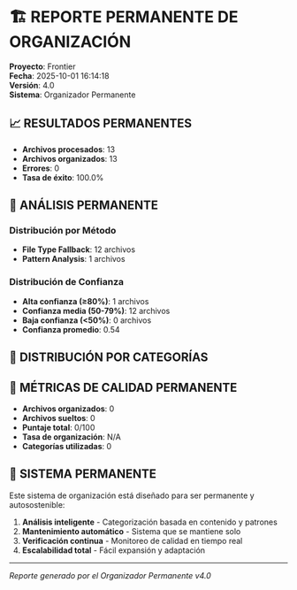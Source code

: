 # 🏗️ REPORTE PERMANENTE DE ORGANIZACIÓN
**Proyecto**: Frontier  
**Fecha**: 2025-10-01 16:14:18  
**Versión**: 4.0  
**Sistema**: Organizador Permanente

## 📈 RESULTADOS PERMANENTES

- **Archivos procesados**: 13
- **Archivos organizados**: 13
- **Errores**: 0
- **Tasa de éxito**: 100.0%

## 🧠 ANÁLISIS PERMANENTE


### Distribución por Método
- **File Type Fallback**: 12 archivos
- **Pattern Analysis**: 1 archivos

### Distribución de Confianza
- **Alta confianza (≥80%)**: 1 archivos
- **Confianza media (50-79%)**: 12 archivos
- **Baja confianza (<50%)**: 0 archivos
- **Confianza promedio**: 0.54


## 📁 DISTRIBUCIÓN POR CATEGORÍAS


## 🎯 MÉTRICAS DE CALIDAD PERMANENTE

- **Archivos organizados**: 0
- **Archivos sueltos**: 0
- **Puntaje total**: 0/100
- **Tasa de organización**: N/A
- **Categorías utilizadas**: 0

## 🚀 SISTEMA PERMANENTE

Este sistema de organización está diseñado para ser permanente y autosostenible:

1. **Análisis inteligente** - Categorización basada en contenido y patrones
2. **Mantenimiento automático** - Sistema que se mantiene solo
3. **Verificación continua** - Monitoreo de calidad en tiempo real
4. **Escalabilidad total** - Fácil expansión y adaptación

---
*Reporte generado por el Organizador Permanente v4.0*
